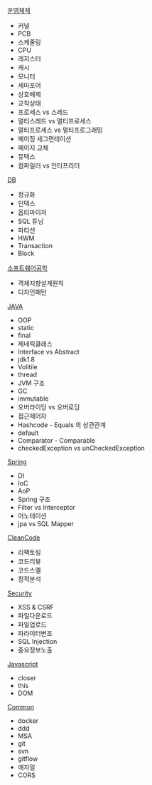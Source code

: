 [운영체제](https://github.com/ppurx/PrepareInterview/blob/master/OS)
  - 커널
  - PCB
  - 스케줄링
  - CPU
  - 레지스터
  - 캐시
  - 모니터
  - 세마포어
  - 상호배제
  - 교착상태
  - 프로세스 vs 스레드
  - 멀티스레드 vs 멀티프로세스
  - 멀티프로세스 vs 멀티프로그래밍
  - 페이징 세그먼테이션
  - 페이지 교체
  - 뮤텍스
  - 컴파일러 vs 인터프리터
  
[DB](https://github.com/ppurx/PrepareInterview/blob/master/Database)
  - 정규화
  - 인덱스
  - 옵티마이저
  - SQL 튜닝
  - 파티션
  - HWM
  - Transaction
  - Block
  
[소프트웨어공학](https://github.com/ppurx/PrepareInterview/blob/master/Software%20Engineering)
  - 객체지향설계원칙
  - 디자인패턴
  
[JAVA](https://github.com/ppurx/PrepareInterview/blob/master/Java)
  - OOP
  - static
  - final
  - 제네릭클래스
  - Interface vs Abstract
  - jdk1.8
  - Volitile
  - thread
  - JVM 구조
  - GC
  - immutable
  - 오버라이딩 vs 오버로딩
  - 접근제어자
  - Hashcode - Equals 의 상관관계
  - default
  - Comparator - Comparable
  - checkedException vs unCheckedException
  
[Spring](https://github.com/ppurx/PrepareInterview/blob/master/Spring)
  - DI
  - IoC
  - AoP
  - Spring 구조
  - Filter vs Interceptor
  - 어노테이션
  - jpa vs SQL Mapper
  
[CleanCode](https://github.com/ppurx/PrepareInterview/blob/master/CleanCode)
  - 리팩토링
  - 코드리뷰
  - 코드스멜
  - 정적분석
  
[Security](https://github.com/ppurx/PrepareInterview/blob/master/Security)
  - XSS & CSRF
  - 파일다운로드
  - 파일업로드
  - 파라미터변조
  - SQL Injection
  - 중요정보노출
  
[Javascript](https://github.com/ppurx/PrepareInterview/blob/master/Javascript)
  - closer
  - this
  - DOM
  
[Common](https://github.com/ppurx/PrepareInterview/blob/master/Common)
  - docker
  - ddd
  - MSA
  - git
  - svn
  - gitflow
  - 애자일
  - CORS
  
  
  
